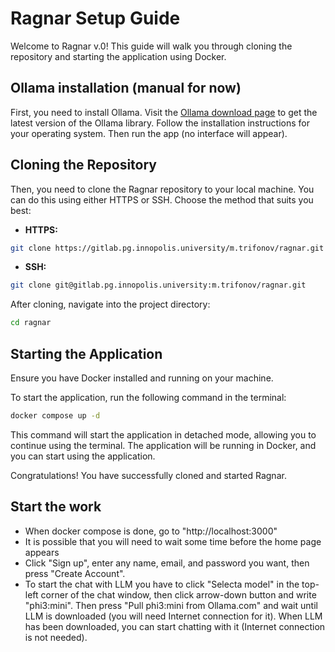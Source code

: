# Ragnar Setup Guide

Welcome to Ragnar v.0! This guide will walk you through cloning the repository and starting the application using Docker.

## Ollama installation (manual for now)

First, you need to install Ollama. Visit the [Ollama download page](https://ollama.com/download) to get the latest version of the Ollama library. Follow the installation instructions for your operating system. Then run the app (no interface will appear).

## Cloning the Repository

Then, you need to clone the Ragnar repository to your local machine. You can do this using either HTTPS or SSH. Choose the method that suits you best:

- **HTTPS:**

```sh
git clone https://gitlab.pg.innopolis.university/m.trifonov/ragnar.git
```

- **SSH:**
```sh
git clone git@gitlab.pg.innopolis.university:m.trifonov/ragnar.git
```

After cloning, navigate into the project directory:
```sh
cd ragnar
```

## Starting the Application
Ensure you have Docker installed and running on your machine.

To start the application, run the following command in the terminal:
```sh
docker compose up -d
```

This command will start the application in detached mode, allowing you to continue using the terminal. The application will be running in Docker, and you can start using the application.

Congratulations! You have successfully cloned and started Ragnar. 

## Start the work

- When docker compose is done, go to "http://localhost:3000"
- It is possible that you will need to wait some time before the home page appears
- Click "Sign up", enter any name, email, and password you want, then press "Create Account".
- To start the chat with LLM you have to click "Selecta model" in the top-left corner of the chat window, then click arrow-down button and write "phi3:mini". Then press "Pull phi3:mini from Ollama.com" and wait until LLM is downloaded (you will need Internet connection for it). When LLM has been downloaded, you can start chatting with it (Internet connection is not needed).